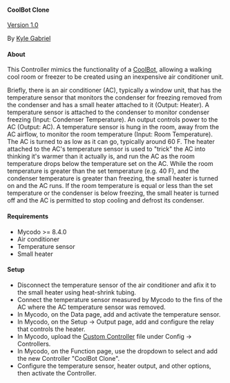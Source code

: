 #### CoolBot Clone

[Version 1.0](https://github.com/kizniche/Mycodo-custom/blob/master/custom_controllers/coolbot%20clone/CHANGELOG.md)

By [Kyle Gabriel](https://kylegabriel.com/)

#### About

This Controller mimics the functionality of a [CoolBot](https://storeitcold.com), allowing a walking cool room or freezer to be created using an inexpensive air conditioner unit.

Briefly, there is an air conditioner (AC), typically a window unit, that has the temperature sensor that monitors the condenser for freezing removed from the condenser and has a small heater attached to it (Output: Heater). A temperature sensor is attached to the condenser to monitor condenser freezing (Input: Condenser Temperature). An output controls power to the AC (Output: AC). A temperature sensor is hung in the room, away from the AC airflow, to monitor the room temperature (Input: Room Temperature). The AC is turned to as low as it can go, typically around 60 F. The heater attached to the AC's temperature sensor is used to "trick" the AC into thinking it's warmer than it actually is, and run the AC as the room temperature drops below the temperature set on the AC. While the room temperature is greater than the set temperature (e.g. 40 F), and the condenser temperature is greater than freezing, the small heater is turned on and the AC runs. If the room temperature is equal or less than the set temperature or the condenser is below freezing, the small heater is turned off and the AC is permitted to stop cooling and defrost its condenser.

#### Requirements

* Mycodo >= 8.4.0
* Air conditioner
* Temperature sensor
* Small heater

#### Setup

* Disconnect the temperature sensor of the air conditioner and afix it to the small heater using heat-shrink tubing.
* Connect the temperature sensor measured by Mycodo to the fins of the AC where the AC temperature sensor was removed.
* In Mycodo, on the Data page, add and activate the temperature sensor.
* In Mycodo, on the Setup -> Output page, add and configure the relay that controls the heater.
* In Mycodo, upload the [Custom Controller](https://raw.githubusercontent.com/kizniche/Mycodo-custom/master/custom_controllers/coolbot%20clone/mycodo_custom_controller_coolbot_clone.py) file under Config -> Controllers.
* In Mycodo, on the Function page, use the dropdown to select and add the new Controller "CoolBot Clone".
* Configure the temperature sensor, heater output, and other options, then activate the Controller.
